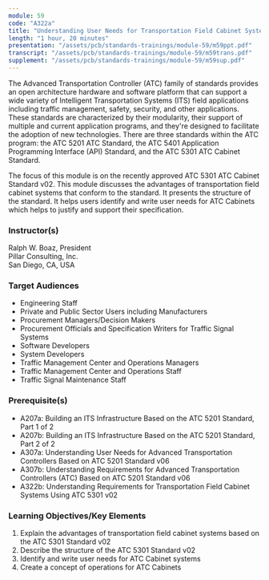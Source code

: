 ```yaml
---
module: 59
code: "A322a"
title: "Understanding User Needs for Transportation Field Cabinet Systems Using ATC 5301 v02 (2020)"
length: "1 hour, 20 minutes"
presentation: "/assets/pcb/standards-trainings/module-59/m59ppt.pdf"
transcript: "/assets/pcb/standards-trainings/module-59/m59trans.pdf"
supplement: "/assets/pcb/standards-trainings/module-59/m59sup.pdf"
---
```

The Advanced Transportation Controller (ATC) family of standards provides an open architecture hardware and software platform that can support a wide variety of Intelligent Transportation Systems (ITS) field applications including traffic management, safety, security, and other applications. These standards are characterized by their modularity, their support of multiple and current application programs, and they're designed to facilitate the adoption of new technologies. There are three standards within the ATC program: the ATC 5201 ATC Standard, the ATC 5401 Application Programming Interface (API) Standard, and the ATC 5301 ATC Cabinet Standard.

The focus of this module is on the recently approved ATC 5301 ATC Cabinet Standard v02. This module discusses the advantages of transportation field cabinet systems that conform to the standard. It presents the structure of the standard. It helps users identify and write user needs for ATC Cabinets which helps to justify and support their specification.

### Instructor(s)
Ralph W. Boaz, President  
Pillar Consulting, Inc.  
San Diego, CA, USA

### Target Audiences
*   Engineering Staff
*   Private and Public Sector Users including Manufacturers
*   Procurement Managers/Decision Makers
*   Procurement Officials and Specification Writers for Traffic Signal Systems
*   Software Developers
*   System Developers
*   Traffic Management Center and Operations Managers
*   Traffic Management Center and Operations Staff
*   Traffic Signal Maintenance Staff

### Prerequisite(s)
*   A207a: Building an ITS Infrastructure Based on the ATC 5201 Standard, Part 1 of 2
*   A207b: Building an ITS Infrastructure Based on the ATC 5201 Standard, Part 2 of 2
*   A307a: Understanding User Needs for Advanced Transportation Controllers Based on ATC 5201 Standard v06
*   A307b: Understanding Requirements for Advanced Transportation Controllers (ATC) Based on ATC 5201 Standard v06
*   A322b: Understanding Requirements for Transportation Field Cabinet Systems Using ATC 5301 v02

### Learning Objectives/Key Elements
1.  Explain the advantages of transportation field cabinet systems based on the ATC 5301 Standard v02
2.  Describe the structure of the ATC 5301 Standard v02
3.  Identify and write user needs for ATC Cabinet systems
4.  Create a concept of operations for ATC Cabinets